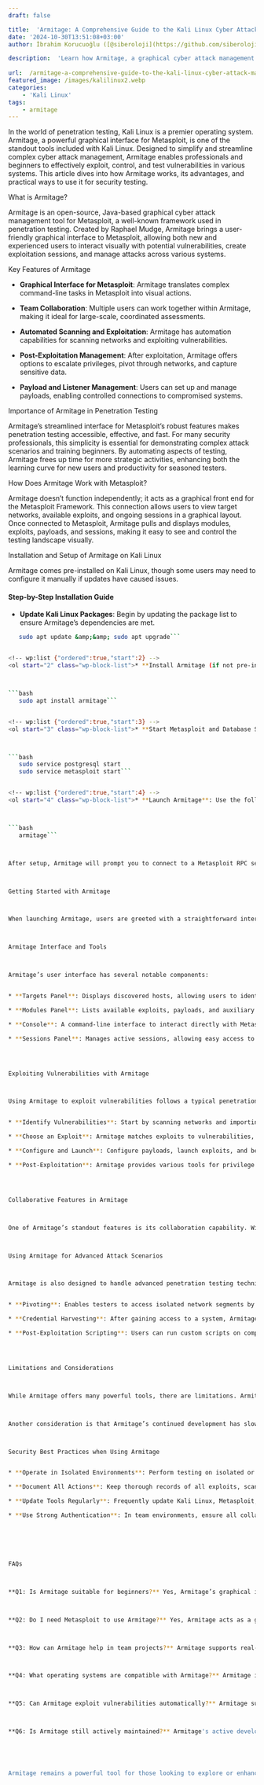 ```yaml
---
draft: false

title:  'Armitage: A Comprehensive Guide to the Kali Linux Cyber Attack Management Tool'
date: '2024-10-30T13:51:08+03:00'
author: İbrahim Korucuoğlu ([@siberoloji](https://github.com/siberoloji))

description:  'Learn how Armitage, a graphical cyber attack management tool, enhances penetration testing on Kali Linux. This guide covers installation, key features, uses, and tips for maximizing Armitage’s potential in security assessments.' 
 
url:  /armitage-a-comprehensive-guide-to-the-kali-linux-cyber-attack-management-tool/
featured_image: /images/kalilinux2.webp
categories:
    - 'Kali Linux'
tags:
    - armitage
---
```



In the world of penetration testing, Kali Linux is a premier operating system. Armitage, a powerful graphical interface for Metasploit, is one of the standout tools included with Kali Linux. Designed to simplify and streamline complex cyber attack management, Armitage enables professionals and beginners to effectively exploit, control, and test vulnerabilities in various systems. This article dives into how Armitage works, its advantages, and practical ways to use it for security testing.



What is Armitage?



Armitage is an open-source, Java-based graphical cyber attack management tool for Metasploit, a well-known framework used in penetration testing. Created by Raphael Mudge, Armitage brings a user-friendly graphical interface to Metasploit, allowing both new and experienced users to interact visually with potential vulnerabilities, create exploitation sessions, and manage attacks across various systems.



Key Features of Armitage


* **Graphical Interface for Metasploit**: Armitage translates complex command-line tasks in Metasploit into visual actions.

* **Team Collaboration**: Multiple users can work together within Armitage, making it ideal for large-scale, coordinated assessments.

* **Automated Scanning and Exploitation**: Armitage has automation capabilities for scanning networks and exploiting vulnerabilities.

* **Post-Exploitation Management**: After exploitation, Armitage offers options to escalate privileges, pivot through networks, and capture sensitive data.

* **Payload and Listener Management**: Users can set up and manage payloads, enabling controlled connections to compromised systems.




Importance of Armitage in Penetration Testing



Armitage’s streamlined interface for Metasploit’s robust features makes penetration testing accessible, effective, and fast. For many security professionals, this simplicity is essential for demonstrating complex attack scenarios and training beginners. By automating aspects of testing, Armitage frees up time for more strategic activities, enhancing both the learning curve for new users and productivity for seasoned testers.



How Does Armitage Work with Metasploit?



Armitage doesn’t function independently; it acts as a graphical front end for the Metasploit Framework. This connection allows users to view target networks, available exploits, and ongoing sessions in a graphical layout. Once connected to Metasploit, Armitage pulls and displays modules, exploits, payloads, and sessions, making it easy to see and control the testing landscape visually.



Installation and Setup of Armitage on Kali Linux



Armitage comes pre-installed on Kali Linux, though some users may need to configure it manually if updates have caused issues.


#### Step-by-Step Installation Guide


* **Update Kali Linux Packages**: Begin by updating the package list to ensure Armitage’s dependencies are met.



```bash
   sudo apt update &amp;&amp; sudo apt upgrade```


<!-- wp:list {"ordered":true,"start":2} -->
<ol start="2" class="wp-block-list">* **Install Armitage (if not pre-installed)**:



```bash
   sudo apt install armitage```


<!-- wp:list {"ordered":true,"start":3} -->
<ol start="3" class="wp-block-list">* **Start Metasploit and Database Services**: Armitage requires Metasploit and PostgreSQL services to be running.



```bash
   sudo service postgresql start
   sudo service metasploit start```


<!-- wp:list {"ordered":true,"start":4} -->
<ol start="4" class="wp-block-list">* **Launch Armitage**: Use the following command to start Armitage:



```bash
   armitage```



After setup, Armitage will prompt you to connect to a Metasploit RPC server, a step that enables Armitage to retrieve Metasploit resources and display them within the GUI.



Getting Started with Armitage



When launching Armitage, users are greeted with a straightforward interface that emphasizes network maps, session management, and available attack modules. Begin by configuring network and target settings to start scanning for potential vulnerabilities. Armitage allows users to start Metasploit scans directly or import results from other scanning tools like Nmap.



Armitage Interface and Tools



Armitage’s user interface has several notable components:


* **Targets Panel**: Displays discovered hosts, allowing users to identify and categorize systems in the network.

* **Modules Panel**: Lists available exploits, payloads, and auxiliary modules from Metasploit.

* **Console**: A command-line interface to interact directly with Metasploit for tasks not covered in the graphical interface.

* **Sessions Panel**: Manages active sessions, allowing easy access to exploited hosts.




Exploiting Vulnerabilities with Armitage



Using Armitage to exploit vulnerabilities follows a typical penetration testing workflow:


* **Identify Vulnerabilities**: Start by scanning networks and importing the results to reveal potential vulnerabilities.

* **Choose an Exploit**: Armitage matches exploits to vulnerabilities, making it easy to choose a suitable attack.

* **Configure and Launch**: Configure payloads, launch exploits, and begin interacting with compromised systems.

* **Post-Exploitation**: Armitage provides various tools for privilege escalation, data capture, and lateral movement within the network.




Collaborative Features in Armitage



One of Armitage’s standout features is its collaboration capability. With multi-user support, multiple testers can simultaneously view, control, and execute tests within the same environment. This real-time collaboration is ideal for team-based projects and penetration testing exercises where shared input is valuable.



Using Armitage for Advanced Attack Scenarios



Armitage is also designed to handle advanced penetration testing techniques, including:


* **Pivoting**: Enables testers to access isolated network segments by routing traffic through compromised hosts.

* **Credential Harvesting**: After gaining access to a system, Armitage provides modules to capture credentials.

* **Post-Exploitation Scripting**: Users can run custom scripts on compromised hosts, making it possible to automate common post-exploitation tasks.




Limitations and Considerations



While Armitage offers many powerful tools, there are limitations. Armitage’s graphical interface can sometimes limit access to complex Metasploit functionality. Also, as a resource-intensive tool, it may slow down on older hardware or when working with large network maps.



Another consideration is that Armitage’s continued development has slowed, so some users may encounter outdated dependencies or modules, particularly with recent Metasploit updates.



Security Best Practices when Using Armitage


* **Operate in Isolated Environments**: Perform testing on isolated or virtual environments to prevent accidental data breaches.

* **Document All Actions**: Keep thorough records of all exploits, scans, and sessions for audit and reporting purposes.

* **Update Tools Regularly**: Frequently update Kali Linux, Metasploit, and Armitage to ensure compatibility with the latest vulnerabilities.

* **Use Strong Authentication**: In team environments, ensure all collaborators have secure access credentials to Armitage.






FAQs



**Q1: Is Armitage suitable for beginners?** Yes, Armitage’s graphical interface makes Metasploit easier to learn for beginners, although some familiarity with penetration testing concepts is helpful.



**Q2: Do I need Metasploit to use Armitage?** Yes, Armitage acts as a graphical interface for Metasploit and cannot function without it.



**Q3: How can Armitage help in team projects?** Armitage supports real-time collaboration, allowing multiple users to view, control, and test within the same session, making it ideal for team penetration testing.



**Q4: What operating systems are compatible with Armitage?** Armitage is optimized for Kali Linux but can run on other Linux distributions and Windows, given Metasploit is properly configured.



**Q5: Can Armitage exploit vulnerabilities automatically?** Armitage supports automated scanning and exploitation, though it’s recommended to manually verify each stage for accuracy and control.



**Q6: Is Armitage still actively maintained?** Armitage's active development has slowed, so users may find occasional compatibility issues. However, it remains a valuable tool in many penetration testing environments.





Armitage remains a powerful tool for those looking to explore or enhance their penetration testing capabilities. By simplifying Metasploit’s command-line complexity into an accessible graphical interface, Armitage is invaluable to penetration testers, offering them a cohesive, collaborative, and effective environment for executing network security tests.
